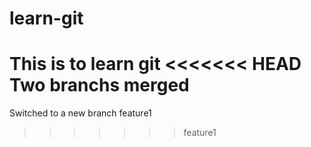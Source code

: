 # learn-git
This is to learn git
<<<<<<< HEAD
Two branchs merged
=======
Switched to a new branch feature1
>>>>>>> feature1
